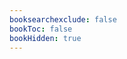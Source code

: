 ```yaml
---
booksearchexclude: false
bookToc: false
bookHidden: true
---
```

<furo-demo-snippet>
<template>
<button @-click="--r">render</button>
<furo-ui5-markdown ƒ-parse-markdown="--r" markdown="## heading2 \n - item1"></furo-ui5-markdown>
</template>
</furo-demo-snippet>
